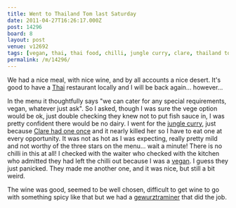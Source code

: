 ```yaml
---
title: Went to Thailand Tom last Saturday
date: 2011-04-27T16:26:17.000Z
post: 14296
board: 8
layout: post
venue: v12692
tags: [vegan, thai, thai food, chilli, jungle curry, clare, thailand tom, hythe, gewurztraminer]
permalink: /m/14296/
---
```

We had a nice meal, with nice wine, and by all accounts a nice desert. It's good to have a <a href="/wiki/thai">Thai</a> restaurant locally and I will be back again... however...

In the menu it thoughtfully says "we can cater for any special requirements, vegan, whatever just ask". So I asked, though I was sure the vege option would be ok, just double checking they knew not to put fish sauce in, I was pretty confident there would be no dairy. I went for the <a href="/wiki/jungle+curry">jungle curry</a>, just because <a href="https://picasaweb.google.com/paulypopex/Holiday2007#5593910081413974914">Clare had one once</a> and it nearly killed her so I have to eat one at every opportunity. It was not as hot as I was expecting, really pretty mild and not worthy of the three stars on the menu... wait a minute! There is no chilli in this at all! I checked with the waiter who checked with the kitchen who admitted they had left the chilli out because I was a <a href="/wiki/vegan">vegan</a>. I guess they just panicked. They made me another one, and it was nice, but still a bit weird.

The wine was good, seemed to be well chosen, difficult to get wine to go with something spicy like that but we had a <a href="/wiki/gewurztraminer">gewurztraminer</a> that did the job.
